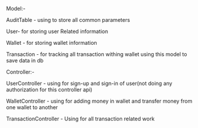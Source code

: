 Model:-

AuditTable - using to store all common parameters

User- for storing user Related information

Wallet - for storing wallet information

Transaction - for tracking  all transaction withing wallet using this model to save data in db

Controller:-

UserController - using for sign-up and sign-in of user(not doing any authorization for this controller api)


WalletController - using for adding money in wallet and transfer money from one wallet to another

TransactionController - Using for all transaction related work




